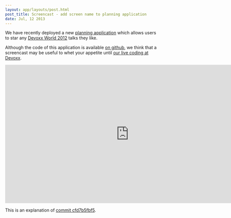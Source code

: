 ```yaml
---
layout: app/layouts/post.html
post_title: Screencast - add screen name to planning application
date: Jul, 12 2013
---
```


We have recently deployed a new [planning application](http://fight.code-story.net/planning.html) which allows users to
star any [Devoxx World 2012](http://www.devoxx.com) talks they like.

Although the code of this application is available [on github](https://github.com/CodeStory/code-story-world), we
think that a screencast may be useful to whet your appetite until
[our live coding at Devoxx](http://devoxx.com/display/DV12/Code+Story).

<iframe width="800" height="450" src="http://www.youtube.com/embed/6BDr4_XN1d4?rel=0" frameborder="0" allowfullscreen="allowfullscreen">screencast</iframe>

This is an explanation of [commit cfd7b5fbf5](https://github.com/CodeStory/code-story-world/commit/cfd7b5fbf56dd9c48e476bfa3a8bf1915b62de1d).

